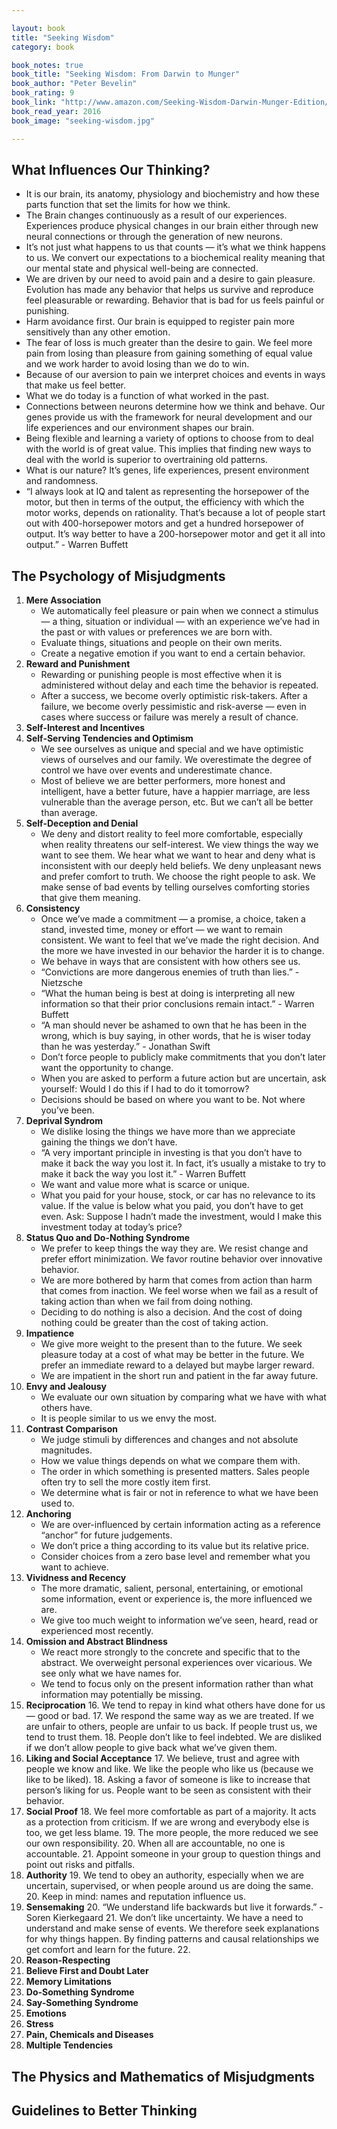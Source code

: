 ```yaml
---

layout: book
title: "Seeking Wisdom"
category: book

book_notes: true
book_title: "Seeking Wisdom: From Darwin to Munger"
book_author: "Peter Bevelin"
book_rating: 9
book_link: "http://www.amazon.com/Seeking-Wisdom-Darwin-Munger-Edition/dp/1578644283"
book_read_year: 2016
book_image: "seeking-wisdom.jpg"

---
```


## What Influences Our Thinking?

- It is our brain, its anatomy, physiology and biochemistry and how these parts function that set the limits for how we think.
- The Brain changes continuously as a result of our experiences. Experiences produce physical changes in our brain either through new neural connections or through the generation of new neurons. 
- It’s not just what happens to us that counts — it’s what we think happens to us. We convert our expectations to a biochemical reality meaning that our mental state and physical well-being are connected.
- We are driven by our need to avoid pain and a desire to gain pleasure. Evolution has made any behavior that helps us survive and reproduce feel pleasurable or rewarding. Behavior that is bad for us feels painful or punishing.
- Harm avoidance first. Our brain is equipped to register pain more sensitively than any other emotion.
- The fear of loss is much greater than the desire to gain. We feel more pain from losing than pleasure from gaining something of equal value and we work harder to avoid losing than we do to win.
- Because of our aversion to pain we interpret choices and events in ways that make us feel better.
- What we do today is a function of what worked in the past.
- Connections between neurons determine how we think and behave. Our genes provide us with the framework for neural development and our life experiences and our environment shapes our brain. 
- Being flexible and learning a variety of options to choose from to deal with the world is of great value. This implies that finding new ways to deal with the world is superior to overtraining old patterns.
- What is our nature? It’s genes, life experiences, present environment and randomness. 
- “I always look at IQ and talent as representing the horsepower of the motor, but then in terms of the output, the efficiency with which the motor works, depends on rationality. That’s because a lot of people start out with 400-horsepower motors and get a hundred horsepower of output. It’s way better to have a  200-horsepower motor and get it all into output.” - Warren Buffett

## The Psychology of Misjudgments

1. **Mere Association**
	- We automatically feel pleasure or pain when we connect a stimulus — a thing, situation or individual — with an experience we’ve had in the past or with values or preferences we are born with.
	- Evaluate things, situations and people on their own merits.
	- Create a negative emotion if you want to end a certain behavior.
2. **Reward and Punishment** 
	- Rewarding or punishing people is most effective when it is administered without delay and each time the behavior is repeated.
	- After a success, we become overly optimistic risk-takers. After a failure, we become overly pessimistic and risk-averse — even in cases where success or failure was merely a result of chance.
3. **Self-Interest and Incentives**
4. **Self-Serving Tendencies and Optimism**
	- We see ourselves as unique and special and we have optimistic views of ourselves and our family. We overestimate the degree of control we have over events and underestimate chance. 
	- Most of believe we are better performers, more honest and intelligent, have a better future, have a happier marriage, are less vulnerable than the average person, etc. But we can’t all be better than average.
5. **Self-Deception and Denial**
	- We deny and distort reality to feel more comfortable, especially when reality threatens our self-interest. We view things the way we want to see them. We hear what we want to hear and deny what is inconsistent with our deeply held beliefs. We deny unpleasant news and prefer comfort to truth. We choose the right people to ask. We make sense of bad events by telling ourselves comforting stories that give them meaning.
6. **Consistency**
	- Once we’ve made a commitment — a promise, a choice, taken a stand, invested time, money or effort — we want to remain consistent. We want to feel that we’ve made the right decision. And the more we have invested in our behavior the harder it is to change.
	- We behave in ways that are consistent with how others see us.
	- “Convictions are more dangerous enemies of truth than lies.” - Nietzsche
	- “What the human being is best at doing is interpreting all new information so that their prior conclusions remain intact.” - Warren Buffett
	- “A man should never be ashamed to own that he has been in the wrong, which is buy saying, in other words, that he is wiser today than he was yesterday.” - Jonathan Swift
	- Don’t force people to publicly make commitments that you don’t later want the opportunity to change.
	- When you are asked to perform a future action but are uncertain, ask yourself: Would I do this if I had to do it tomorrow?
	- Decisions should be based on where you want to be. Not where you’ve been.
7. **Deprival Syndrom**
	- We dislike losing the things we have more than we appreciate gaining the things we don’t have. 
	- “A very important principle in investing is that you don’t have to make it back the way you lost it. In fact, it’s usually a mistake to try to make it back the way you lost it.” - Warren Buffett
	- We want and value more what is scarce or unique.
	- What you paid for your house, stock, or car has no relevance to its value. If the value is below what you paid, you don’t have to get even. Ask: Suppose I hadn’t made the investment, would I make this investment today at today’s price?
8. **Status Quo and Do-Nothing Syndrome**
	- We prefer to keep things the way they are. We resist change and prefer effort minimization. We favor routine behavior over innovative behavior. 
	- We are more bothered by harm that comes from action than harm that comes from inaction. We feel worse when we fail as a result of taking action than when we fail from doing nothing.
	- Deciding to do nothing is also a decision. And the cost of doing nothing could be greater than the cost of taking action. 
9. **Impatience**
	- We give more weight to the present than to the future. We seek pleasure today at a cost of what may be better in the future. We prefer an immediate reward to a delayed but maybe larger reward.
	- We are impatient in the short run and patient in the far away future.
10. **Envy and Jealousy**
	- We evaluate our own situation by comparing what we have with what others have.
	- It is people similar to us we envy the most.
11. **Contrast Comparison**
	- We judge stimuli by differences and changes and not absolute magnitudes.
	- How we value things depends on what we compare them with.
	- The order in which something is presented matters. Sales people often try to sell the more costly item first.
	- We determine what is fair or not in reference to what we have been used to.
12. **Anchoring**
	- We are over-influenced by certain information acting as a reference “anchor” for future judgements.
	- We don’t price a thing according to its value but its relative price.
	- Consider choices from a zero base level and remember what you want to achieve. 
13. **Vividness and Recency**
	- The more dramatic, salient, personal, entertaining, or emotional some information, event or experience is, the more influenced we are.
	- We give too much weight to information we’ve seen, heard, read or experienced most recently.
14. **Omission and Abstract Blindness**
	- We react more strongly to the concrete and specific that to the abstract. We overweight personal experiences over vicarious. We see only what we have names for. 
	- We tend to focus only on the present information rather than what information may potentially be missing.
15. **Reciprocation**
	16. We tend  to repay in kind what others have done for us — good or bad.
	17. We respond the same way as we are treated. If we are unfair to others, people are unfair to us back. If people trust us, we tend to trust them.
	18. People don’t like to feel indebted. We are disliked if we don’t allow people to give back what we’ve given them. 
16. **Liking and Social Acceptance**
	17. We believe, trust and agree with people we know and like. We like the people who like us (because we like to be liked).
	18. Asking a favor of someone is like to increase that person’s liking for us. People want to be seen as consistent with their behavior. 
17. **Social Proof**
	18. We feel more comfortable as part of a majority. It acts as a protection from criticism. If we are wrong and everybody else is too, we get less blame.
	19. The more people, the more reduced we see our own responsibility.
	20. When all are accountable, no one is accountable.
	21. Appoint someone in your group to question things and point out risks and pitfalls. 
18. **Authority**
	19. We tend to obey an authority, especially when we are uncertain, supervised, or when people around us are doing the same.
	20. Keep in mind: names and reputation influence us. 
19. **Sensemaking**
	20. “We understand life backwards but live it forwards.” - Soren Kierkegaard
	21. We don’t like uncertainty. We have a need to understand and make sense of events. We therefore seek explanations for why things happen. By finding patterns and causal relationships we get comfort and learn for the future. 
	22. 
20. **Reason-Respecting**
21. **Believe First and Doubt Later**
22. **Memory Limitations**
23. **Do-Something Syndrome**
24. **Say-Something Syndrome**
25. **Emotions**
26. **Stress**
27. **Pain, Chemicals and Diseases**
28. **Multiple Tendencies**



## The Physics and Mathematics of Misjudgments

## Guidelines to Better Thinking
